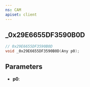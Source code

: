 ```yaml
---
ns: CAM
apiset: client
---
```

## _0x29E6655DF3590B0D

```c
// 0x29E6655DF3590B0D
void _0x29E6655DF3590B0D(Any p0);
```


## Parameters
* **p0**: